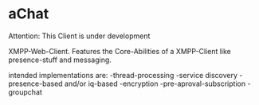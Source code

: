 aChat
=====

Attention: This Client is under development

XMPP-Web-Client.
Features the Core-Abilities of a XMPP-Client like presence-stuff and messaging.

intended implementations are:
-thread-processing
-service discovery  - presence-based and/or iq-based
-encryption
-pre-aproval-subscription
-groupchat